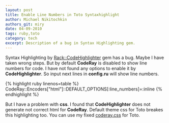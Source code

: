 ```yaml
---
layout: post
title: Enable Line Numbers in Toto Syntaxhighlight
author: Michael Nikitochkin
authors_git: miry
date: 04-09-2010
tags: ruby,toto
category: tech
excerpt: Description of a bug in Syntax Highlighting gem.
---
```


  Syntax Highlighting by [Rack::CodeHighlighter](http://github.com/wbzyl/rack-codehighlighter) gem has a bug. Maybe I have taken wrong steps. But by default __CodeRay__ is disabled to show line numbers for code. I have not found any options to enable it by __CodeHighlighter__. So input next lines in __config.ru__ will show line numbers.

{% highlight ruby linenos=table %}
CodeRay::Encoders["html"]::DEFAULT_OPTIONS[:line_numbers]=:inline
{% endhighlight %}
    
  But I have a problem with __css__. I found that __CodeHighlighter__ does not generate not correct html for __CodeRay__. Default theme css for Toto breakes this highlighting too. You can use my fixed [coderay.css](/css/coderay.css) for Toto.
